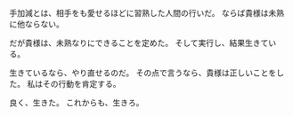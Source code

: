 手加減とは、相手をも愛せるほどに習熟した人間の行いだ。
ならば貴様は未熟に他ならない。

だが貴様は、未熟なりにできることを定めた。
そして実行し、結果生きている。

生きているなら、やり直せるのだ。
その点で言うなら、貴様は正しいことをした。
私はその行動を肯定する。

良く、生きた。
これからも、生きろ。
